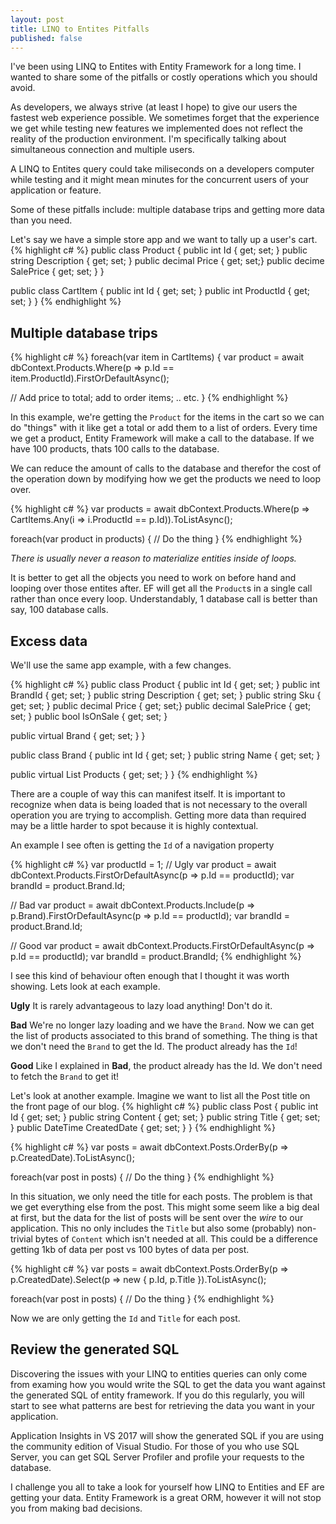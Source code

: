 ```yaml
---
layout: post
title: LINQ to Entites Pitfalls
published: false
---
```


I've been using LINQ to Entites with Entity Framework for a long time. I wanted to share some of the pitfalls or costly operations which you should avoid. 

As developers, we always strive (at least I hope) to give our users the fastest web experience possible. We sometimes forget that the experience we get while testing new features we implemented does not reflect the reality of the production environment. I'm specifically talking about simultaneous connection and multiple users.

A LINQ to Entites query could take miliseconds on a developers computer while testing and it might mean minutes for the concurrent users of your application or feature.

Some of these pitfalls include: multiple database trips and getting more data than you need.

Let's say we have a simple store app and we want to tally up a user's cart.
{% highlight c# %}
public class Product
{
  public int Id { get; set; }
  public string Description { get; set; }
  public decimal Price { get; set;}
  public decime SalePrice { get; set; }
}

public class CartItem {
  public int Id { get; set; }
  public int ProductId { get; set; }
}
{% endhighlight %}

<h2> Multiple database trips </h2>

{% highlight c# %}
foreach(var item in CartItems) {
  var product = await dbContext.Products.Where(p => p.Id == item.ProductId).FirstOrDefaultAsync();
  
  // Add price to total; add to order items; .. etc.
}
{% endhighlight %}

In this example, we're getting the `Product` for the items in the cart so we can do "things" with it like get a total or add them to a list of orders. Every time we get a product, Entity Framework will make a call to the database. If we have 100 products, thats 100 calls to the database.

We can reduce the amount of calls to the database and therefor the cost of the operation down by modifying how we get the products we need to loop over.

{% highlight c# %}
var products = await dbContext.Products.Where(p => CartItems.Any(i => i.ProductId == p.Id)).ToListAsync();

foreach(var product in products) 
{
  // Do the thing
}
{% endhighlight %}

_There is usually never a reason to materialize entities inside of loops._

It is better to get all the objects you need to work on before hand and looping over those entites after. EF will get all the `Product`s in a single call rather than once every loop. Understandably, 1 database call is better than say, 100 database calls.

<h2> Excess data </h2>

We'll use the same app example, with a few changes.

{% highlight c# %}
public class Product
{
  public int Id { get; set; }
  public int BrandId { get; set; }
  public string Description { get; set; }
  public string Sku { get; set; }
  public decimal Price { get; set;}
  public decimal SalePrice { get; set; }
  public bool IsOnSale { get; set; }
  
  public virtual Brand { get; set; }
}

public class Brand
{
  public int Id { get; set; }
  public string Name { get; set; }
  
  public virtual List<Product> Products { get; set; }
}
{% endhighlight %}

There are a couple of way this can manifest itself. It is important to recognize when data is being loaded that is not necessary to the overall operation you are trying to accomplish. Getting more data than required may be a little harder to spot because it is highly contextual.

An example I see often is getting the `Id` of a navigation property

{% highlight c# %}
var productId = 1;
// Ugly
var product = await dbContext.Products.FirstOrDefaultAsync(p => p.Id == productId);
var brandId = product.Brand.Id;

// Bad
var product = await dbContext.Products.Include(p => p.Brand).FirstOrDefaultAsync(p => p.Id == productId);
var brandId = product.Brand.Id;

// Good
var product = await dbContext.Products.FirstOrDefaultAsync(p => p.Id == productId);
var brandId = product.BrandId;
{% endhighlight %}

I see this kind of behaviour often enough that I thought it was worth showing. Lets look at each example.

__Ugly__
It is rarely advantageous to lazy load anything! Don't do it.

__Bad__
We're no longer lazy loading and we have the `Brand`. Now we can get the list of products associated to this brand of something. The thing is that we don't need the `Brand` to get the Id. The product already has the `Id`!

__Good__
Like I explained in __Bad__, the product already has the Id. We don't need to fetch the `Brand` to get it!

Let's look at another example. Imagine we want to list all the Post title on the front page of our blog.
{% highlight c# %}
public class Post
{
  public int Id { get; set; }
  public string Content { get; set; }
  public string Title { get; set; }
  public DateTime CreatedDate { get; set; }
}
{% endhighlight %}

{% highlight c# %}
var posts = await dbContext.Posts.OrderBy(p => p.CreatedDate).ToListAsync();

foreach(var post in posts)
{
  // Do the thing
}
{% endhighlight %}

In this situation, we only need the title for each posts. The problem is that we get everything else from the post. This might some seem like a big deal at first, but the data for the list of posts will be sent over the _wire_ to our application. This no only includes the `Title` but also some (probably) non-trivial bytes of `Content` which isn't needed at all. This could be a difference getting 1kb of data per post vs 100 bytes of data per post.

{% highlight c# %}
var posts = await dbContext.Posts.OrderBy(p => p.CreatedDate).Select(p => new { p.Id, p.Title }).ToListAsync();

foreach(var post in posts)
{
  // Do the thing
}
{% endhighlight %}

Now we are only getting the `Id` and `Title` for each post. 

<h2>Review the generated SQL</h2>

Discovering the issues with your LINQ to entities queries can only come from examing how you would write the SQL to get the data you want against the generated SQL of entity framework. If you do this regularly, you will start to see what patterns are best for retrieving the data you want in your application.

Application Insights in VS 2017 will show the generated SQL if you are using the community edition of Visual Studio. For those of you who use SQL Server, you can get SQL Server Profiler and profile your requests to the database.

I challenge you all to take a look for yourself how LINQ to Entities and EF are getting your data. Entity Framework is a great ORM, however it will not stop you from making bad decisions.
